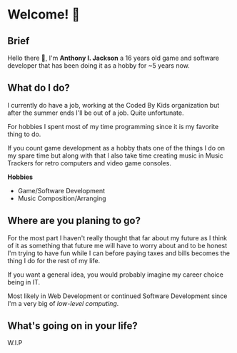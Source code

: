 # Welcome! 👋

## Brief

Hello there 👋, I'm **Anthony I. Jackson** a 16 years old game and software developer that has been doing it as a hobby for ~5 years now.

## What do I do?

I currently do have a job, working at the Coded By Kids organization but after the summer ends I'll be out of a job. Quite unfortunate.

For hobbies I spent most of my time programming since it is my favorite thing to do.

If you count game development as a hobby thats one of the things I do on my spare time but along with that I also take time creating music in Music Trackers for retro computers and video game consoles.

**Hobbies**
* Game/Software Development
* Music Composition/Arranging

## Where are you planing to go?

For the most part I haven't really thought that far about my future as I think of it as something that future me will have to worry about and to be honest I'm trying to have fun while I can before paying taxes and bills becomes the thing I do for the rest of my life.

If you want a general idea, you would probably imagine my career choice being in IT.

Most likely in Web Development or continued Software Development since I'm a very big of *low-level computing*.

## What's going on in your life?

W.I.P
